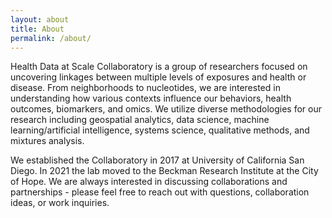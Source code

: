 ```yaml
---
layout: about
title: About
permalink: /about/
---
```



<p><span class='largeFirstWords'>Health Data at Scale Collaboratory </span> is a group of researchers focused on uncovering linkages between multiple levels of exposures and health or disease. From neighborhoods to nucleotides, we are interested in understanding how various contexts influence our behaviors, health outcomes, biomarkers, and omics. We utilize diverse methodologies for our research including geospatial analytics, data science, machine learning/artificial intelligence, systems science, qualitative methods, and mixtures analysis.</p>


<p>We established the Collaboratory in 2017 at University of California San Diego. In 2021 the lab moved to the Beckman Research Institute at the City of Hope. We are always interested in discussing collaborations and partnerships - please feel free to reach out with questions, collaboration ideas, or work inquiries.</p>
